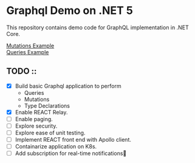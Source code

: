 # Graphql Demo on .NET 5

This repository contains demo code for GraphQL implementation in .NET Core.

[Mutations Example](docs/mutations.md)  
[Queries Example](docs/queries.md)

## TODO ::

- [x] Build basic Graphql application to perform
  - Queries
  - Mutations
  - Type Declarations
- [x] Enable REACT Relay.
- [ ] Enable paging.
- [ ] Explore security.
- [ ] Explore ease of unit testing.
- [ ] Implement REACT front end with Apollo client.
- [ ] Containarize application on K8s.
- [ ] Add subscription for real-time notifications:tada:

[^note]: .NET Core is open source and works seamlessly with Container and all the popular OS.
